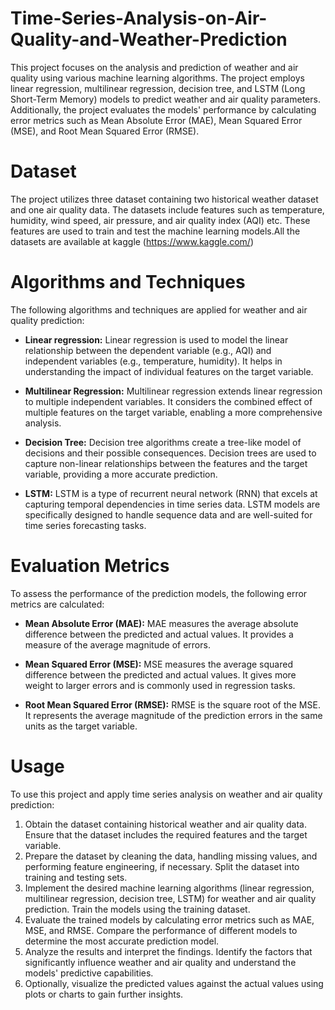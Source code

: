 # Time-Series-Analysis-on-Air-Quality-and-Weather-Prediction
This project focuses on the analysis and prediction of weather and air quality using various machine learning algorithms. The project employs linear regression, multilinear regression, decision tree, and LSTM (Long Short-Term Memory) models to predict weather and air quality parameters. Additionally, the project evaluates the models' performance by calculating error metrics such as Mean Absolute Error (MAE), Mean Squared Error (MSE), and Root Mean Squared Error (RMSE).

# Dataset

The project utilizes three dataset containing two historical weather dataset and one air quality data. The datasets include features such as temperature, humidity, wind speed, air pressure, and air quality index (AQI) etc. These features are used to train and test the machine learning models.All the datasets are available at kaggle (https://www.kaggle.com/)

# Algorithms and Techniques

The following algorithms and techniques are applied for weather and air quality prediction:

+ **Linear regression:**  Linear regression is used to model the linear relationship between the dependent variable (e.g., AQI) and independent variables (e.g., temperature, humidity). It helps in understanding the impact of individual features on the target variable.

+  **Multilinear Regression:** Multilinear regression extends linear regression to multiple independent variables. It considers the combined effect of multiple features on the target variable, enabling a more comprehensive analysis.

+  **Decision Tree:** Decision tree algorithms create a tree-like model of decisions and their possible consequences. Decision trees are used to capture non-linear relationships between the features and the target variable, providing a more accurate prediction.

+   **LSTM:** LSTM is a type of recurrent neural network (RNN) that excels at capturing temporal dependencies in time series data. LSTM models are specifically designed to handle sequence data and are well-suited for time series forecasting tasks.

# Evaluation Metrics

To assess the performance of the prediction models, the following error metrics are calculated:

+ **Mean Absolute Error (MAE):** MAE measures the average absolute difference between the predicted and actual values. It provides a measure of the average magnitude of errors.

+  **Mean Squared Error (MSE):** MSE measures the average squared difference between the predicted and actual values. It gives more weight to larger errors and is commonly used in regression tasks.

+  **Root Mean Squared Error (RMSE):** RMSE is the square root of the MSE. It represents the average magnitude of the prediction errors in the same units as the target variable.

# Usage 

To use this project and apply time series analysis on weather and air quality prediction:

1. Obtain the dataset containing historical weather and air quality data. Ensure that the dataset includes the required features and the target variable.
2. Prepare the dataset by cleaning the data, handling missing values, and performing feature engineering, if necessary. Split the dataset into training and testing sets.
3. Implement the desired machine learning algorithms (linear regression, multilinear regression, decision tree, LSTM) for weather and air quality prediction. Train the models using the training dataset.
4. Evaluate the trained models by calculating error metrics such as MAE, MSE, and RMSE. Compare the performance of different models to determine the most accurate prediction model.
5. Analyze the results and interpret the findings. Identify the factors that significantly influence weather and air quality and understand the models' predictive capabilities.
6. Optionally, visualize the predicted values against the actual values using plots or charts to gain further insights.
